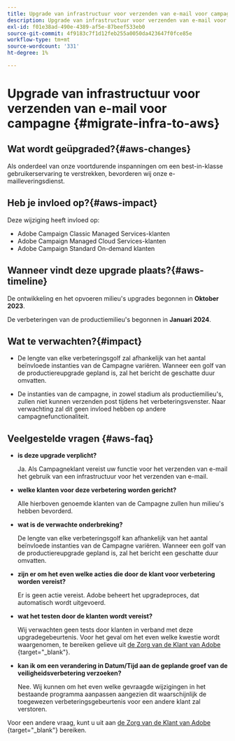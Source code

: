 ```yaml
---
title: Upgrade van infrastructuur voor verzenden van e-mail voor campagne
description: Upgrade van infrastructuur voor verzenden van e-mail voor campagne
exl-id: f01e38ad-490e-4389-af5e-87beef533eb0
source-git-commit: 4f9183c7f1d12feb255a0050da423647f0fce85e
workflow-type: tm+mt
source-wordcount: '331'
ht-degree: 1%

---
```


# Upgrade van infrastructuur voor verzenden van e-mail voor campagne {#migrate-infra-to-aws}

## Wat wordt geüpgraded?{#aws-changes}

Als onderdeel van onze voortdurende inspanningen om een best-in-klasse gebruikerservaring te verstrekken, bevorderen wij onze e-mailleveringsdienst.

## Heb je invloed op?{#aws-impact}

Deze wijziging heeft invloed op:

* Adobe Campaign Classic Managed Services-klanten
* Adobe Campaign Managed Cloud Services-klanten
* Adobe Campaign Standard On-demand klanten

## Wanneer vindt deze upgrade plaats?{#aws-timeline}

De ontwikkeling en het opvoeren milieu&#39;s upgrades begonnen in **Oktober 2023**.

De verbeteringen van de productiemilieu&#39;s begonnen in **Januari 2024**.

## Wat te verwachten?{#impact}

* De lengte van elke verbeteringsgolf zal afhankelijk van het aantal beïnvloede instanties van de Campagne variëren. Wanneer een golf van de productiereupgrade gepland is, zal het bericht de geschatte duur omvatten.

* De instanties van de campagne, in zowel stadium als productiemilieu&#39;s, zullen niet kunnen verzenden post tijdens het verbeteringsvenster. Naar verwachting zal dit geen invloed hebben op andere campagnefunctionaliteit.

## Veelgestelde vragen {#aws-faq}

* **is deze upgrade verplicht?**

  Ja. Als Campagneklant vereist uw functie voor het verzenden van e-mail het gebruik van een infrastructuur voor het verzenden van e-mail.

* **welke klanten voor deze verbetering worden gericht?**

  Alle hierboven genoemde klanten van de Campagne zullen hun milieu&#39;s hebben bevorderd.

* **wat is de verwachte onderbreking?**

  De lengte van elke verbeteringsgolf kan afhankelijk van het aantal beïnvloede instanties van de Campagne variëren. Wanneer een golf van de productiereupgrade gepland is, zal het bericht een geschatte duur omvatten.

* **zijn er om het even welke acties die door de klant voor verbetering worden vereist?**

  Er is geen actie vereist. Adobe beheert het upgradeproces, dat automatisch wordt uitgevoerd.

* **wat het testen door de klanten wordt vereist?**

  Wij verwachten geen tests door klanten in verband met deze upgradegebeurtenis. Voor het geval om het even welke kwestie wordt waargenomen, te bereiken gelieve uit [ de Zorg van de Klant van Adobe ](https://experienceleague.adobe.com/nl?support-solution=Campaign#support){target="_blank"}.


* **kan ik om een verandering in Datum/Tijd aan de geplande groef van de veiligheidsverbetering verzoeken?**

  Nee. Wij kunnen om het even welke gevraagde wijzigingen in het bestaande programma aanpassen aangezien dit waarschijnlijk de toegewezen verbeteringsgebeurtenis voor een andere klant zal verstoren.

Voor een andere vraag, kunt u uit aan [ de Zorg van de Klant van Adobe ](https://experienceleague.adobe.com/nl?support-solution=Campaign#support){target="_blank"} bereiken.
